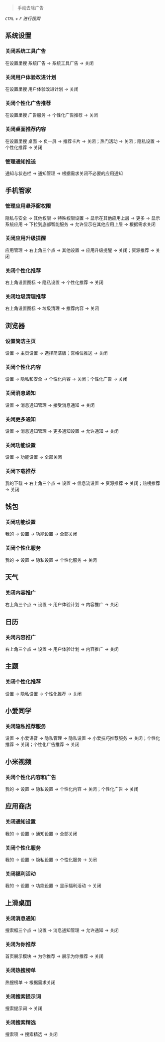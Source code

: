 > 手动去除广告

*`CTRL` + `F` 进行搜索*

## 系统设置

### 关闭系统工具广告

在设置里搜 系统厂告 → 系统工具广告 → 关闭

### 关闭用户体验改进计划

在设置里搜 用户体验改进计划 → 关闭

### 关闭个性化广告推荐

在设置里搜 广告服务 → 个性化广告推荐 → 关闭

### 关闭桌面推荐内容

在设置里搜 桌面 → 负一屏 → 推荐卡片 → 关闭；热门活动 → 关闭；隐私设置 → 个性化推荐 → 关闭

### 管理通知推送

通知与状态栏 → 通知管理 → 根据需求关闭不必要的应用通知

## 手机管家

### 管理应用悬浮窗权限

隐私与安全 → 其他权限 → 特殊权限设置 → 显示在其他应用上层 → 更多 → 显示系统应用 → 下拉到底部智能服务 → 允许显示在其他应用上层 → 根据需求关闭

### 关闭应用升级提醒

应用管理 → 右上角三个点 → 其他设置 → 应用升级提醒 → 关闭；资源推荐 → 关闭

### 关闭个性化推荐

右上角设置图标 → 隐私设置 → 个性化推荐 → 关闭

### 关闭垃圾清理推荐

右上角设置图标 → 垃圾清理 → 推荐内容 → 关闭

## 浏览器

### 设置简洁主页

设置 → 主页设置 → 选择简洁版；宫格位推送 → 关闭

### 关闭个性化内容

设置 → 隐私和安全 → 个性化内容 → 关闭；个性化广告 → 关闭

### 关闭消息通知

设置 → 消息通知管理 → 接受消息通知 → 关闭

### 关闭更多通知

设置 → 消息通知管理 → 更多通知设置 → 允许通知 → 关闭

### 关闭功能设置

设置 → 功能设置 → 全部关闭

### 关闭下载推荐

我的下载 → 右上角三个点 → 设置 → 信息流设置 → 资源推荐 → 关闭；热榜推荐 → 关闭

## 钱包

### 关闭功能设置

我的 → 设置 → 功能设置 → 全部关闭

### 关闭个性化服务

我的 → 设置 → 隐私设置 → 个性化服务 → 关闭

## 天气

### 关闭内容推广

右上角三个点 → 设置 → 用户体验计划 → 内容推广 → 关闭

## 日历

### 关闭内容推广

右上角三个点 → 设置 → 用户体验计划 → 内容推广 → 关闭

## 主题

### 关闭个性化推荐

设置 → 隐私设置 → 个性化推荐 → 关闭

## 小爱同学

### 关闭隐私推荐服务

设置 → 小爱语音 → 隐私管理 → 隐私设置 → 小爱技巧推荐服务 → 关闭；个性化推荐 → 关闭；个性化广告推荐 → 关闭

## 小米视频

### 关闭个性化内容和广告

我的 → 设置 → 隐私设置 → 个性化内容 → 关闭；个性化广告 → 关闭

## 应用商店

### 关闭通知设置

我的 → 设置 → 通知设置 → 全部关闭

### 关闭个性化服务

我的 → 设置 → 隐私设置 → 个性化服务 → 关闭

### 关闭福利活动

我的 → 设置 → 功能设置 → 显示福利活动 → 关闭

## 上滑桌面

### 关闭消息通知

搜索框三个点 → 设置 → 消息通知管理 → 允许通知 → 关闭

### 关闭为你推荐

首页展示模块 → 为你推荐 → 展示为你推荐 → 关闭

### 关闭热搜榜单

热搜榜单 → 根据需求关闭

### 关闭搜索提示词

搜索提示词 → 关闭

### 关闭搜索精选

搜索项 → 搜索精选 → 关闭